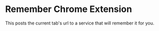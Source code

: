 # Remember Chrome Extension

This posts the current tab's url to a service that will remember it for you.
